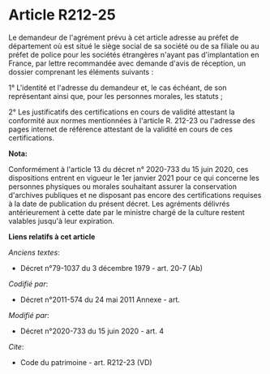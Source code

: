 # Article R212-25

Le demandeur de l'agrément prévu à cet article adresse au préfet de département où est situé le siège social de sa société ou
de sa filiale ou au préfet de police pour les sociétés étrangères n'ayant pas d'implantation en France, par lettre
recommandée avec demande d'avis de réception, un dossier comprenant les éléments suivants :

1° L'identité et l'adresse du demandeur et, le cas échéant, de son représentant ainsi que, pour les personnes morales, les
statuts ;

2° Les justificatifs des certifications en cours de validité attestant la conformité aux normes mentionnées à l'article R.
212-23 ou l'adresse des pages internet de référence attestant de la validité en cours de ces certifications.

**Nota:**

Conformément à l'article 13 du décret n° 2020-733 du 15 juin 2020, ces dispositions entrent en vigueur le 1er janvier 2021
pour ce qui concerne les personnes physiques ou morales souhaitant assurer la conservation d'archives publiques et ne
disposant pas encore des certifications requises à la date de publication du présent décret. Les agréments délivrés
antérieurement à cette date par le ministre chargé de la culture restent valables jusqu'à leur expiration.

**Liens relatifs à cet article**

_Anciens textes_:

  - Décret n°79-1037 du 3 décembre 1979 - art. 20-7 (Ab)

_Codifié par_:

  - Décret n°2011-574 du 24 mai 2011 Annexe - art.

_Modifié par_:

  - Décret n°2020-733 du 15 juin 2020 - art. 4

_Cite_:

  - Code du patrimoine - art. R212-23 (VD)
